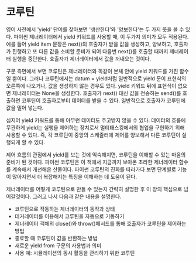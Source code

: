 <!-- 
[UML클래스전략패턴](https://github.com/hyeonDD/fluent_python/blob/master/Part16/ex16-1/UML_class_diagram.png)
 -->
# 코루틴

영어 사전에서 'yield' 단어를 찾아보면 '생산한다'와 '양보한다'는 두 가지 뜻을 볼 수 있다. 파이썬 제너레이터에서 yield 키워드를 사용할 때, 이 두가지 의미가 모두 적용된다. 예를 들어 yield item 문장은 next()의 호출자가 받을 값을 생성하고, 양보하고, 호출자가 진행하고 또 다른 값을 소비할 준비가 되어 다음번 next()를 호출할 때까지 제너레이터 실행을 중단한다. 호출자가 제너레이터에서 값을 꺼내오는 것이다.

구문 측면에서 보면 코루틴은 제너레이터와 똑같이 본체 안에 yield 키워드를 가진 함수일 뿐이다. 그러나 코루틴에서는 datum = yield처럼 일반적으로 yield 문이 표현식의 오른쪽에 나오거나, 값을 생성하지 않는 경우도 있다. yield 키워드 뒤에 표현식이 없으면 제너레이터는 None을 생성한다. 호출자가 next() 대신 값을 전송하는 send()를 호출하면 코루틴이 호출자로부터 데이터를 받을 수 있다. 일반적으로 호출자가 코루틴에 값을 밀어 넣는다.

심지어 yield 키워드를 통해 아무런 데이터도 주고받지 않을 수 있다. 데이터의 흐름에 무관하게 yield는 실행을 제어하는 장치로서 멀티태스킹에서의 협업을 구현하기 위해 사용할 수 있다. 즉, 각 코루틴이 중앙의 스케줄러에 제어를 양보해서 다른 코루틴이 실행되게 할 수 있다.

제어 흐름의 관점에서 yield를 보는 것에 익숙해지면, 코루틴을 이해할 수 있는 마음의 준비가 된 것이다.
파이썬 코루틴은 이 책에서 지금까지 보아온 초라한 제너레이터 함수를 계속해서 개선해온 산물이다. 파이썬 코루틴의 진화를 따라가다 보면 단계별로 기능이 많아지면서 더 복잡해지는 특징을 이해하는 데 도움이 된다.

제너레이터를 어떻게 코루틴으로 만들 수 있는지 간략히 설명한 후 이 장의 핵심으로 넘어갈것이다. 그러고 나서 다음과 같은 내용을 설명한다.
* 코루틴으로 작동하는 제너레이터의 동작과 상태
* 데커레이터를 이용해서 코루틴을 자동으로 기동하기
* 제너레이터 객체의 close()와 throw()메서드를 통해 호출자가 코루틴을 제어하는 방법
* 종료할 때 코루틴이 값을 반환하는 방법
* 새로운 yield from 구문의 사용법과 의미
* 사용 예: 시뮬레이션의 동시 활동을 관리하기 위한 코루틴
